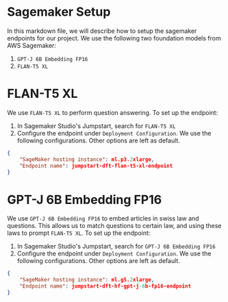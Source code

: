 # Sagemaker Setup

In this markdown file, we will describe how to setup the sagemaker endpoints for our project.
We use the following two foundation models from AWS Sagemaker:
1. `GPT-J 6B Embedding FP16`
1. `FLAN-T5 XL`


# FLAN-T5 XL
We use `FLAN-T5 XL` to perform question answering.
To set up the endpoint:
1. In Sagemaker Studio's Jumpstart, search for `FLAN-T5 XL`
2. Configure the endpoint under `Deployment Configuration`. We use the following configurations. Other options are left as default.
```json
{
    "SageMaker hosting instance": ml.p3.2xlarge,
    "Endpoint name": jumpstart-dft-flan-t5-xl-endpoint
}
```

# GPT-J 6B Embedding FP16
We use `GPT-J 6B Embedding FP16` to embed articles in swiss law and questions.
This allows us to match questions to certain law, and using these laws to prompt `FLAN-T5 XL`.
To set up the endpoint:
1. In Sagemaker Studio's Jumpstart, search for `GPT-J 6B Embedding FP16`
2. Configure the endpoint under `Deployment Configuration`. We use the following configurations. Other options are left as default.
```json
{
    "SageMaker hosting instance": ml.g5.2xlarge,
    "Endpoint name": jumpstart-dft-hf-gpt-j-6b-fp16-endpoint
}
```